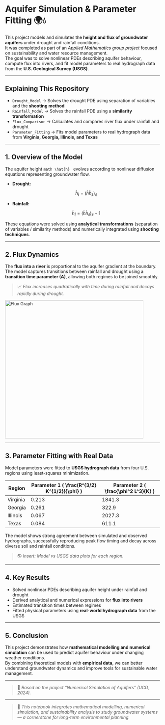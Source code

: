 # Aquifer Simulation & Parameter Fitting 🌍💧

This project models and simulates the **height and flux of groundwater aquifers** under drought and rainfall conditions.  
It was completed as part of an *Applied Mathematics group project* focused on sustainability and water resource management.  
The goal was to solve nonlinear PDEs describing aquifer behaviour, compute flux into rivers, and fit model parameters to real hydrograph data from the **U.S. Geological Survey (USGS)**.

---

## Explaining This Repository

- `Drought_Model` → Solves the drought PDE using separation of variables and the **shooting method**  
- `Rainfall_Model` → Solves the rainfall PDE using a **similarity transformation**  
- `Flux_Comparison` → Calculates and compares river flux under rainfall and drought  
- `Parameter_Fitting` → Fits model parameters to real hydrograph data from **Virginia, Georgia, Illinois, and Texas**

---

## 1. Overview of the Model

The aquifer height ```math \hat{h} ``` evolves according to nonlinear diffusion equations representing groundwater flow.

- **Drought:**  
  ```math
  \hat{h}_{\hat{t}} = (\hat{h} \hat{h}_{\hat{x}})_{\hat{x}}
  ```

- **Rainfall:**  
  ```math
  \hat{h}_{\hat{t}} = (\hat{h} \hat{h}_{\hat{x}})_{\hat{x}} + 1
  ```

These equations were solved using **analytical transformations** (separation of variables / similarity methods) and numerically integrated using **shooting techniques**.

---

## 2. Flux Dynamics

The **flux into a river** is proportional to the aquifer gradient at the boundary.  
The model captures transitions between rainfall and drought using a **transition time parameter (A)**, allowing both regimes to be joined smoothly.

> 📈 *Flux increases quadratically with time during rainfall and decays rapidly during drought.*

<img width="450" alt="Flux Graph" src="https://github.com/user-attachments/assets/your-flux-plot-placeholder" />

---

## 3. Parameter Fitting with Real Data

Model parameters were fitted to **USGS hydrograph data** from four U.S. regions using least-squares minimization.

| Region   | Parameter 1 \( \frac{R^{3/2} K^{1/2}}{\phi} \) | Parameter 2 \( \frac{\phi^2 L^3}{K} \) |
|-----------|-----------------------------------------------|----------------------------------------|
| Virginia  | 0.213                                         | 1841.3                                 |
| Georgia   | 0.261                                         | 322.9                                  |
| Illinois  | 0.067                                         | 2027.3                                 |
| Texas     | 0.084                                         | 611.1                                  |

The model shows strong agreement between simulated and observed hydrographs, successfully reproducing peak flow timing and decay across diverse soil and rainfall conditions.

> 🌎 *Insert: Model vs USGS data plots for each region.*

---

## 4. Key Results

- Solved nonlinear PDEs describing aquifer height under rainfall and drought  
- Derived analytical and numerical expressions for **flux into rivers**  
- Estimated transition times between regimes  
- Fitted physical parameters using **real-world hydrograph data** from the USGS  

---

## 5. Conclusion

This project demonstrates how **mathematical modelling and numerical simulation** can be used to predict aquifer behaviour under changing weather conditions.  
By combining theoretical models with **empirical data**, we can better understand groundwater dynamics and improve tools for sustainable water management.

---

> 📘 *Based on the project “Numerical Simulation of Aquifers” (UCD, 2024).*
---



> 🧮 *This notebook integrates mathematical modelling, numerical simulation, and sustainability analysis to study groundwater systems — a cornerstone for long-term environmental planning.*

